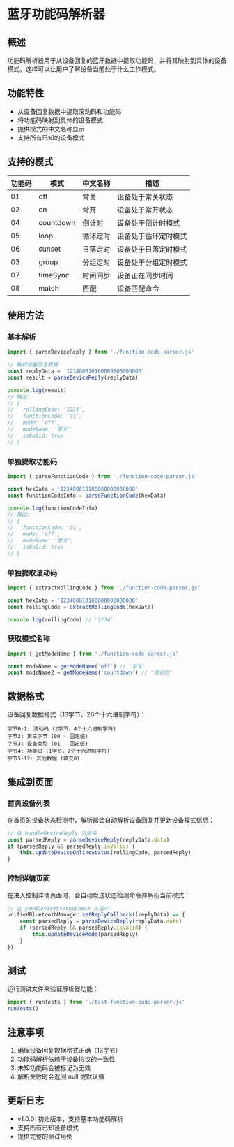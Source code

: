 # 蓝牙功能码解析器

## 概述

功能码解析器用于从设备回复的蓝牙数据中提取功能码，并将其映射到具体的设备模式。这样可以让用户了解设备当前处于什么工作模式。

## 功能特性

- 从设备回复数据中提取滚动码和功能码
- 将功能码映射到具体的设备模式
- 提供模式的中文名称显示
- 支持所有已知的设备模式

## 支持的模式

| 功能码 | 模式 | 中文名称 | 描述 |
|--------|------|----------|------|
| 01 | off | 常关 | 设备处于常关状态 |
| 02 | on | 常开 | 设备处于常开状态 |
| 04 | countdown | 倒计时 | 设备处于倒计时模式 |
| 05 | loop | 循环定时 | 设备处于循环定时模式 |
| 06 | sunset | 日落定时 | 设备处于日落定时模式 |
| 03 | group | 分组定时 | 设备处于分组定时模式 |
| 07 | timeSync | 时间同步 | 设备正在同步时间 |
| 08 | match | 匹配 | 设备匹配命令 |

## 使用方法

### 基本解析

```javascript
import { parseDeviceReply } from './function-code-parser.js'

// 解析设备回复数据
const replyData = '123400010100000000000000'
const result = parseDeviceReply(replyData)

console.log(result)
// 输出:
// {
//   rollingCode: '1234',
//   functionCode: '01',
//   mode: 'off',
//   modeName: '常关',
//   isValid: true
// }
```

### 单独提取功能码

```javascript
import { parseFunctionCode } from './function-code-parser.js'

const hexData = '123400010100000000000000'
const functionCodeInfo = parseFunctionCode(hexData)

console.log(functionCodeInfo)
// 输出:
// {
//   functionCode: '01',
//   mode: 'off',
//   modeName: '常关',
//   isValid: true
// }
```

### 单独提取滚动码

```javascript
import { extractRollingCode } from './function-code-parser.js'

const hexData = '123400010100000000000000'
const rollingCode = extractRollingCode(hexData)

console.log(rollingCode) // '1234'
```

### 获取模式名称

```javascript
import { getModeName } from './function-code-parser.js'

const modeName = getModeName('off') // '常关'
const modeName2 = getModeName('countdown') // '倒计时'
```

## 数据格式

设备回复数据格式（13字节，26个十六进制字符）：

```
字节0-1: 滚动码 (2字节，4个十六进制字符)
字节2: 第三字节 (00 - 固定值)
字节3: 设备类型 (01 - 固定值)
字节4: 功能码 (1字节，2个十六进制字符)
字节5-12: 其他数据 (填充0)
```

## 集成到页面

### 首页设备列表

在首页的设备状态检测中，解析器会自动解析设备回复并更新设备模式信息：

```javascript
// 在 handleDeviceReply 方法中
const parsedReply = parseDeviceReply(replyData.data)
if (parsedReply && parsedReply.isValid) {
    this.updateDeviceOnlineStatus(rollingCode, parsedReply)
}
```

### 控制详情页面

在进入控制详情页面时，会自动发送状态检测命令并解析当前模式：

```javascript
// 在 sendDeviceStatusCheck 方法中
unifiedBluetoothManager.setReplyCallback((replyData) => {
    const parsedReply = parseDeviceReply(replyData.data)
    if (parsedReply && parsedReply.isValid) {
        this.updateDeviceMode(parsedReply)
    }
})
```

## 测试

运行测试文件来验证解析器功能：

```javascript
import { runTests } from './test-function-code-parser.js'
runTests()
```

## 注意事项

1. 确保设备回复数据格式正确（13字节）
2. 功能码解析依赖于设备协议的一致性
3. 未知功能码会被标记为无效
4. 解析失败时会返回 null 或默认值

## 更新日志

- v1.0.0: 初始版本，支持基本功能码解析
- 支持所有已知设备模式
- 提供完整的测试用例 